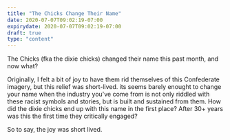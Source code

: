 ```yaml
---
title: "The Chicks Change Their Name"
date: 2020-07-07T09:02:19-07:00
expirydate: 2020-07-07T09:02:19-07:00
draft: true
type: "content"
---
```


The Chicks (fka the dixie chicks) changed their name this past month, and now what? 

Originally, I felt a bit of joy to have them rid themselves of this Confederate imagery, but this relief was short-lived. 
its seems barely enought to change your name when the industry you've come from is not only riddled with these racist symbols and stories, but is built and sustained from them.
How did the dixie chicks end up with this name in the first place? After 30+ years was this the first time they critically engaged? 

So to say, the joy was short lived. 